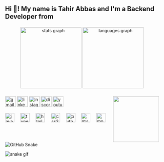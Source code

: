 <h2 align="left">
  Hi 👋! My name is Tahir Abbas and I'm a Backend Developer from
</h2>

###

<div align="center">
  <img
    src="https://github-readme-stats.vercel.app/api?username=tahirabbas11&hide_title=false&hide_rank=false&show_icons=true&include_all_commits=true&count_private=true&disable_animations=false&theme=dracula&locale=en&hide_border=false"
    height="200"
    alt="stats graph"
  />
  <img
    src="https://github-readme-stats.vercel.app/api/top-langs?username=tahirabbas11&locale=en&hide_title=false&layout=compact&card_width=320&langs_count=5&theme=dracula&hide_border=false"
    height="200"
    alt="languages graph"
  />
</div>

###

<img align="right" height="150" src="https://i.imgflip.com/65efzo.gif" />

###


###
<div align="left">
  <a href="mailto:tahir.12868@iqra.edu.pk">
    <img
      src="https://img.shields.io/static/v1?message=Gmail&logo=gmail&label=&color=D14836&logoColor=white&labelColor=&style=for-the-badge"
      height="35"
      alt="gmail logo"
  /></a>
  <a href="https://www.linkedin.com/in/thetahirabbas/">
    <img
      src="https://img.shields.io/static/v1?message=LinkedIn&logo=linkedin&label=&color=0077B5&logoColor=white&labelColor=&style=for-the-badge"
      height="35"
      alt="linkedin logo"
  /></a>
  <a href="https://www.instagram.com/thetahirabbas/">
    <img
      src="https://img.shields.io/static/v1?message=Instagram&logo=instagram&label=&color=E4405F&logoColor=white&labelColor=&style=for-the-badge"
      height="35"
      alt="instagram logo"
  /></a>
  <a href="https://discordapp.com/users/your-discord-user-id">
    <img
      src="https://img.shields.io/static/v1?message=Discord&logo=discord&label=&color=7289DA&logoColor=white&labelColor=&style=for-the-badge"
      height="35"
      alt="discord logo"
  /></a>
  <a href="https://www.youtube.com/channel/UCzg0_wplHSC3FVpB5eBTSZA">
    <img
      src="https://img.shields.io/static/v1?message=Youtube&logo=youtube&label=&color=FF0000&logoColor=white&labelColor=&style=for-the-badge"
      height="35"
      alt="youtube logo"
  /></a>
</div>
<br/>

<div align="left">
  <img
    src="https://cdn.jsdelivr.net/gh/devicons/devicon/icons/javascript/javascript-original.svg"
    height="30"
    alt="javascript logo"
  />
  <img width="12" />
  <img
    src="https://cdn.jsdelivr.net/gh/devicons/devicon/icons/typescript/typescript-original.svg"
    height="30"
    alt="typescript logo"
  />
  <img width="12" />
  <img
    src="https://cdn.jsdelivr.net/gh/devicons/devicon/icons/html5/html5-original.svg"
    height="30"
    alt="html5 logo"
  />
  <img width="12" />
  <img
    src="https://cdn.jsdelivr.net/gh/devicons/devicon/icons/css3/css3-original.svg"
    height="30"
    alt="css3 logo"
  />
  <img width="12" />
  <img
    src="https://cdn.jsdelivr.net/gh/devicons/devicon/icons/python/python-original.svg"
    height="30"
    alt="python logo"
  />
  <img width="12" />
  <img
    src="https://cdn.jsdelivr.net/gh/devicons/devicon/icons/mysql/mysql-original.svg"
    height="30"
    alt="mysql logo"
  />
  <img width="12" />
  <img
    src="https://cdn.jsdelivr.net/gh/devicons/devicon/icons/mongodb/mongodb-original.svg"
    height="30"
    alt="mongodb logo"
  />
</div>


###

<br clear="both" />

<img alt="GitHub Snake" src="https://raw.githubusercontent.com/tahirabbas11/tahirabbas11/output/github-contribution-grid-snake.svg" />

![snake gif](https://github.com/tahirabbas11/tahirabbas11/blob/output/github-contribution-grid-snake.gif)
### ###
